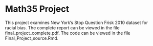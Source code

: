# Math35 Project
This project examines New York’s Stop Question Frisk 2010 dataset for racial bias. The complete report can be viewed in the file final_project_complete.pdf. The code can be viewed in the file Final_Project_source.Rmd.

